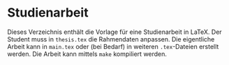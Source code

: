 # Studienarbeit

Dieses Verzeichnis enthält die Vorlage für eine Studienarbeit in LaTeX. Der Student
muss in `thesis.tex` die Rahmendaten anpassen. Die eigentliche Arbeit kann in `main.tex`
oder (bei Bedarf) in weiteren `.tex`-Dateien erstellt werden. Die Arbeit kann mittels
`make` kompiliert werden.
